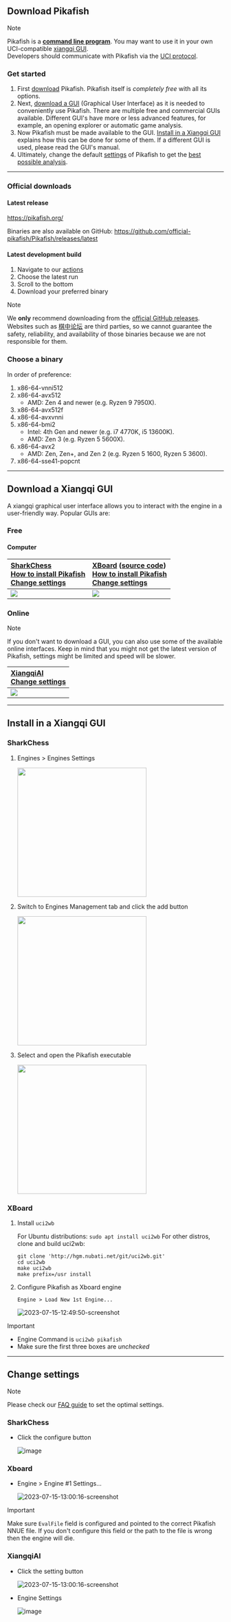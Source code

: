 ## Download Pikafish

> [!NOTE]
> Pikafish is a [**command line program**](Pikafish-FAQ#executing-pikafish-opens-a-cmd-window). You may want to use it in your own UCI-compatible [xiangqi GUI](#download-a-xiangqi-gui).  
> Developers should communicate with Pikafish via the [UCI protocol](https://github.com/official-pikafish/Pikafish/wiki/UCI-&-Commands#standard-commands).

### Get started

1. First [download](#official-downloads) Pikafish. Pikafish itself is *completely free* with all its options.
2. Next, [download a GUI](#download-a-xiangqi-gui) (Graphical User Interface) as it is needed to conveniently use Pikafish. There are multiple free and commercial GUIs available. Different GUI's have more or less advanced features, for example, an opening explorer or automatic game analysis.
3. Now Pikafish must be made available to the GUI. [Install in a Xiangqi GUI](#install-in-a-xiangqi-gui) explains how this can be done for some of them. If a different GUI is used, please read the GUI's manual.
4. Ultimately, change the default [settings](#change-settings) of Pikafish to get the [best possible analysis](Pikafish-FAQ#optimal-settings).

---
### Official downloads

#### Latest release

https://pikafish.org/

Binaries are also available on GitHub: https://github.com/official-pikafish/Pikafish/releases/latest

#### Latest development build

1. Navigate to our [actions](https://github.com/official-pikafish/Pikafish/actions/workflows/pikafish.yml)
2. Choose the latest run
3. Scroll to the bottom
3. Download your preferred binary

> [!NOTE]
> We **only** recommend downloading from the [official GitHub releases](https://github.com/official-pikafish/Pikafish/releases).  
> Websites such as [棋中论坛](<http://www.qqzze.com/>) are third parties, so we cannot guarantee the safety, reliability, and availability of those binaries because we are not responsible for them.

### Choose a binary

In order of preference:
1. x86-64-vnni512
2. x86-64-avx512
   * AMD: Zen 4 and newer (e.g. Ryzen 9 7950X).
3. x86-64-avx512f
4. x86-64-avxvnni
5. x86-64-bmi2
   * Intel: 4th Gen and newer (e.g. i7 4770K, i5 13600K).
   * AMD: Zen 3 (e.g. Ryzen 5 5600X).
6. x86-64-avx2
   * AMD: Zen, Zen+, and Zen 2 (e.g. Ryzen 5 1600, Ryzen 5 3600).
7. x86-64-sse41-popcnt

---

## Download a Xiangqi GUI

A xiangqi graphical user interface allows you to interact with the engine in a user-friendly way. Popular GUIs are:

### Free

#### Computer

| **[SharkChess](http://www.sharkchess.com/)** <br>[How to install Pikafish](#sharkchess)<br>[Change settings](#sharkchess-1) | **[XBoard](https://www.gnu.org/software/xboard/#download)** ([source code](https://ftp.gnu.org/gnu/xboard/)) <br>[How to install Pikafish](#xboard)<br>[Change settings](#xboard-1) |
|:---|:---|
| [![][sharkchess]][sharkchess] | [![][xboard]][xboard] |

### Online

> [!NOTE]
> If you don't want to download a GUI, you can also use some of the available online interfaces. Keep in mind that you might not get the latest version of Pikafish, settings might be limited and speed will be slower.

| **[XiangqiAI](https://xiangqiai.com)**<br>[Change settings](#xiangqiai) |
|:---|
| [![][xiangqiai]][xiangqiai] |

---

## Install in a Xiangqi GUI

### SharkChess

1. Engines > Engines Settings

    <img src="https://github.com/user-attachments/assets/29fd347f-0c45-459a-9c87-87fbe55a8ea3" width="300">

2. Switch to Engines Management tab and click the add button

    <img src="https://github.com/user-attachments/assets/4424f644-facc-45d3-a59b-050d37f815fc" width="300">

3. Select and open the Pikafish executable

    <img src="https://github.com/user-attachments/assets/3b0fbb50-1240-4d05-adce-20bb52c789cc" width="300">

### XBoard
1. Install `uci2wb`

    For Ubuntu distributions:
    `sudo apt install uci2wb`
    For other distros, clone and build uci2wb:
    ```
    git clone 'http://hgm.nubati.net/git/uci2wb.git'
    cd uci2wb
    make uci2wb
    make prefix=/usr install
    ```

2. Configure Pikafish as Xboard engine

    `Engine > Load New 1st Engine...`

    ![2023-07-15-12:49:50-screenshot](https://github.com/official-pikafish/Pikafish/assets/49029378/65eb5062-7958-425c-b02c-d0026a8cd42d)

> [!IMPORTANT]
> - Engine Command is `uci2wb pikafish`
> - Make sure the first three boxes are _unchecked_

---

## Change settings

> [!NOTE]
> Please check our [FAQ guide](Pikafish-FAQ#optimal-settings) to set the optimal settings.

### SharkChess

* Click the configure button

    ![image](https://github.com/user-attachments/assets/14ce3d20-736a-49d2-ab23-e746c7be11ae)

### Xboard

* Engine > Engine #1 Settings...

    ![2023-07-15-13:00:16-screenshot](https://github.com/official-pikafish/Pikafish/assets/49029378/c08aad04-1cf0-4c03-8537-d12dc4f4572e)

> [!IMPORTANT]
> Make sure `EvalFile` field is configured and pointed to the correct Pikafish NNUE file. If you don't configure this field or the path to the file is wrong then the engine will die.

### XiangqiAI

* Click the setting button

    ![2023-07-15-13:00:16-screenshot](https://github.com/user-attachments/assets/94b1e18f-7883-4ad5-bafc-a4c9fffdd6e8)

* Engine Settings

    ![image](https://github.com/user-attachments/assets/cfb14ed7-9cd6-4c30-9730-f3f3190bfbf8)

[sharkchess]: https://www-x-sharkchess-x-com.img.addlink.cn/wp-content/uploads/2018/09/shark.jpg
[xboard]: https://www.gnu.org/software/xboard/graphics/xboard-4.4.0-XQ.png
[xiangqiai]: https://github.com/user-attachments/assets/33a18c00-bad5-46e1-87f9-57dae0b40991
